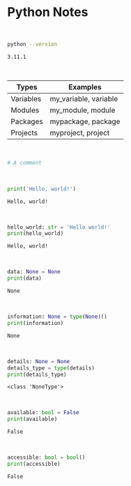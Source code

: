 # Python Notes

<br>

~~~sh
python --version
~~~
~~~text
3.11.1
~~~

<br>

Types | Examples
--- | ---
Variables | my_variable, variable
Modules | my_module, module
Packages | mypackage, package
Projects | myproject, project

<br>

~~~python
# A comment
~~~

<br>

~~~python
print('Hello, world!')
~~~
~~~text
Hello, world!
~~~

<br>

~~~python
hello_world: str = 'Hello world!'
print(hello_world)
~~~
~~~text
Hello, world!
~~~

<br>

~~~python
data: None = None
print(data)
~~~
~~~text
None
~~~

<br>

~~~python
information: None = type(None)()
print(information)
~~~
~~~text
None
~~~

<br>

~~~python
details: None = None
details_type = type(details)
print(details_type)
~~~
~~~text
<class 'NoneType'>
~~~

<br>

~~~python
available: bool = False
print(available)
~~~
~~~text
False
~~~

<br>

~~~python
accessible: bool = bool()
print(accessible)
~~~
~~~text
False
~~~

